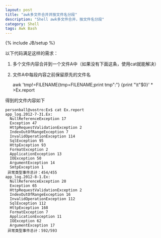 ```yaml
---
layout: post
title: "awk多文件合并并按文件名分段"
description: "Shell awk多文件合并，按文件名分段"
category: Shell
tags: Awk Bash
---
```

{% include JB/setup %}

以下代码满足这样的需求：

1. 多个文件内容合并到一个文件A中（如果没有下面这条，使用cat就能解决）
2. 文件A中每段内容之前保留原先的文件名

	awk 'tmp!=FILENAME{tmp=FILENAME;print tmp":"} {print "\t"$0}' * >Ex.report

得到的文件内容如下

	personball@vostro:Ex$ cat Ex.report 
	app_log.2012-7-31.Ex:
	  NullReferenceException 17
	  Exception 47
	  HttpRequestValidationException 2
	  IndexOutOfRangeException 7
	  InvalidOperationException 114
	  SqlException 95
	  HttpException 93
	  FormatException 2
	  ApplicationException 13
	  IOException 50
	  ArgumentException 14
	  SmtpException 1
	 异常类型事件总计：454/455
	app_log.2012-8-1.Ex:
	  NullReferenceException 20
	  Exception 65
	  HttpRequestValidationException 2
	  IndexOutOfRangeException 16
	  InvalidOperationException 112
	  SqlException 112
	  HttpException 168
	  FormatException 7
	  ApplicationException 11
	  IOException 62
	  ArgumentException 17
	 异常类型事件总计：592/593